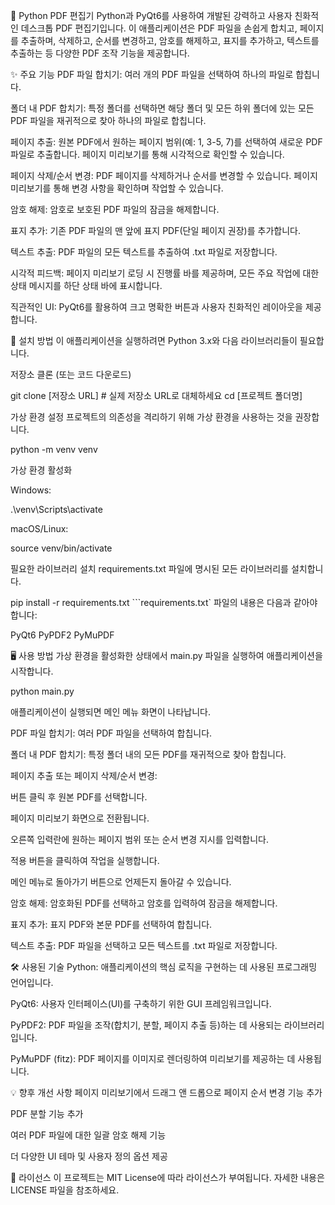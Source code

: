 📄 Python PDF 편집기
Python과 PyQt6를 사용하여 개발된 강력하고 사용자 친화적인 데스크톱 PDF 편집기입니다. 이 애플리케이션은 PDF 파일을 손쉽게 합치고, 페이지를 추출하며, 삭제하고, 순서를 변경하고, 암호를 해제하고, 표지를 추가하고, 텍스트를 추출하는 등 다양한 PDF 조작 기능을 제공합니다.

✨ 주요 기능
PDF 파일 합치기: 여러 개의 PDF 파일을 선택하여 하나의 파일로 합칩니다.

폴더 내 PDF 합치기: 특정 폴더를 선택하면 해당 폴더 및 모든 하위 폴더에 있는 모든 PDF 파일을 재귀적으로 찾아 하나의 파일로 합칩니다.

페이지 추출: 원본 PDF에서 원하는 페이지 범위(예: 1, 3-5, 7)를 선택하여 새로운 PDF 파일로 추출합니다. 페이지 미리보기를 통해 시각적으로 확인할 수 있습니다.

페이지 삭제/순서 변경: PDF 페이지를 삭제하거나 순서를 변경할 수 있습니다. 페이지 미리보기를 통해 변경 사항을 확인하며 작업할 수 있습니다.

암호 해제: 암호로 보호된 PDF 파일의 잠금을 해제합니다.

표지 추가: 기존 PDF 파일의 맨 앞에 표지 PDF(단일 페이지 권장)를 추가합니다.

텍스트 추출: PDF 파일의 모든 텍스트를 추출하여 .txt 파일로 저장합니다.

시각적 피드백: 페이지 미리보기 로딩 시 진행률 바를 제공하며, 모든 주요 작업에 대한 상태 메시지를 하단 상태 바에 표시합니다.

직관적인 UI: PyQt6를 활용하여 크고 명확한 버튼과 사용자 친화적인 레이아웃을 제공합니다.

🚀 설치 방법
이 애플리케이션을 실행하려면 Python 3.x와 다음 라이브러리들이 필요합니다.

저장소 클론 (또는 코드 다운로드)

git clone [저장소 URL] # 실제 저장소 URL로 대체하세요
cd [프로젝트 폴더명]

가상 환경 설정
프로젝트의 의존성을 격리하기 위해 가상 환경을 사용하는 것을 권장합니다.

python -m venv venv

가상 환경 활성화

Windows:

.\venv\Scripts\activate

macOS/Linux:

source venv/bin/activate

필요한 라이브러리 설치
requirements.txt 파일에 명시된 모든 라이브러리를 설치합니다.

pip install -r requirements.txt
```requirements.txt` 파일의 내용은 다음과 같아야 합니다:


PyQt6
PyPDF2
PyMuPDF



🖥️ 사용 방법
가상 환경을 활성화한 상태에서 main.py 파일을 실행하여 애플리케이션을 시작합니다.

python main.py

애플리케이션이 실행되면 메인 메뉴 화면이 나타납니다.

PDF 파일 합치기: 여러 PDF 파일을 선택하여 합칩니다.

폴더 내 PDF 합치기: 특정 폴더 내의 모든 PDF를 재귀적으로 찾아 합칩니다.

페이지 추출 또는 페이지 삭제/순서 변경:

버튼 클릭 후 원본 PDF를 선택합니다.

페이지 미리보기 화면으로 전환됩니다.

오른쪽 입력란에 원하는 페이지 범위 또는 순서 변경 지시를 입력합니다.

적용 버튼을 클릭하여 작업을 실행합니다.

메인 메뉴로 돌아가기 버튼으로 언제든지 돌아갈 수 있습니다.

암호 해제: 암호화된 PDF를 선택하고 암호를 입력하여 잠금을 해제합니다.

표지 추가: 표지 PDF와 본문 PDF를 선택하여 합칩니다.

텍스트 추출: PDF 파일을 선택하고 모든 텍스트를 .txt 파일로 저장합니다.

🛠️ 사용된 기술
Python: 애플리케이션의 핵심 로직을 구현하는 데 사용된 프로그래밍 언어입니다.

PyQt6: 사용자 인터페이스(UI)를 구축하기 위한 GUI 프레임워크입니다.

PyPDF2: PDF 파일을 조작(합치기, 분할, 페이지 추출 등)하는 데 사용되는 라이브러리입니다.

PyMuPDF (fitz): PDF 페이지를 이미지로 렌더링하여 미리보기를 제공하는 데 사용됩니다.

💡 향후 개선 사항
페이지 미리보기에서 드래그 앤 드롭으로 페이지 순서 변경 기능 추가

PDF 분할 기능 추가

여러 PDF 파일에 대한 일괄 암호 해제 기능

더 다양한 UI 테마 및 사용자 정의 옵션 제공

📝 라이선스
이 프로젝트는 MIT License에 따라 라이선스가 부여됩니다. 자세한 내용은 LICENSE 파일을 참조하세요.
